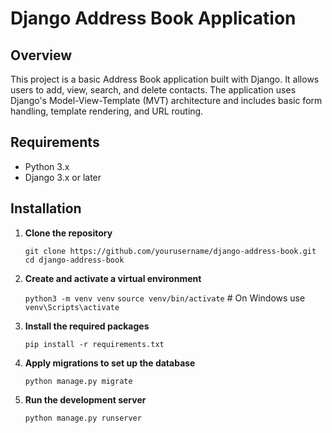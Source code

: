 # Django Address Book Application

## Overview

This project is a basic Address Book application built with Django. It allows users to add, view, search, and delete contacts. The application uses Django's Model-View-Template (MVT) architecture and includes basic form handling, template rendering, and URL routing.

## Requirements

- Python 3.x
- Django 3.x or later

## Installation

1. **Clone the repository**

   `git clone https://github.com/yourusername/django-address-book.git`
   `cd django-address-book`

2. **Create and activate a virtual environment**

    `python3 -m venv venv`
    `source venv/bin/activate`  # On Windows use `venv\Scripts\activate`

3. **Install the required packages**

    `pip install -r requirements.txt`

4. **Apply migrations to set up the database**

    `python manage.py migrate`

5. **Run the development server**

    `python manage.py runserver`
